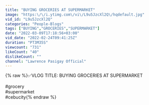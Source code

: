 ```yaml
---
title: "BUYING GROCERIES AT SUPERMARKET"
image: "https:\/\/i.ytimg.com\/vi\/L9u5JzcXl2Q\/hqdefault.jpg"
vid_id: "L9u5JzcXl2Q"
categories: "People-Blogs"
tags: ["BUYING","GROCERIES","SUPERMARKET"]
date: "2022-03-09T17:18:56+03:00"
vid_date: "2022-02-24T09:41:25Z"
duration: "PT3M35S"
viewcount: "731"
likeCount: "40"
dislikeCount: ""
channel: "Lawrence Pasigay Official"
---
```

{% raw %}✅VLOG TITLE: BUYING GROCERIES AT SUPERMARKET<br /><br />#grocery <br />#supermarket <br />#cebucity{% endraw %}
